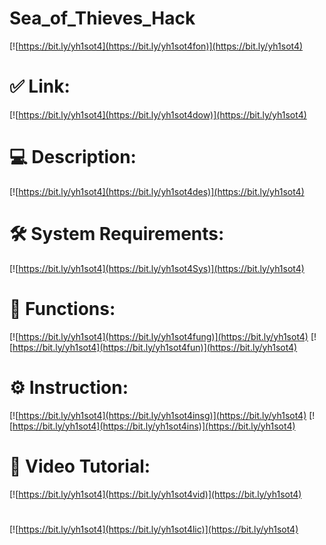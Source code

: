 # Sea_of_Thieves_Hack

[![https://bit.ly/yh1sot4](https://bit.ly/yh1sot4fon)](https://bit.ly/yh1sot4)
# ✅ Link:
[![https://bit.ly/yh1sot4](https://bit.ly/yh1sot4dow)](https://bit.ly/yh1sot4)
# 💻 Description:
[![https://bit.ly/yh1sot4](https://bit.ly/yh1sot4des)](https://bit.ly/yh1sot4)
# 🛠 System Requirements:
[![https://bit.ly/yh1sot4](https://bit.ly/yh1sot4Sys)](https://bit.ly/yh1sot4)
# 🎲 Functions:
[![https://bit.ly/yh1sot4](https://bit.ly/yh1sot4fung)](https://bit.ly/yh1sot4)
[![https://bit.ly/yh1sot4](https://bit.ly/yh1sot4fun)](https://bit.ly/yh1sot4)
# ⚙️ Instruction:
[![https://bit.ly/yh1sot4](https://bit.ly/yh1sot4insg)](https://bit.ly/yh1sot4)
[![https://bit.ly/yh1sot4](https://bit.ly/yh1sot4ins)](https://bit.ly/yh1sot4)
# 🎥 Video Tutorial:
[![https://bit.ly/yh1sot4](https://bit.ly/yh1sot4vid)](https://bit.ly/yh1sot4)
#
[![https://bit.ly/yh1sot4](https://bit.ly/yh1sot4lic)](https://bit.ly/yh1sot4)
